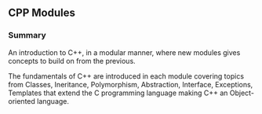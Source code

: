 ## CPP Modules

### Summary
An introduction to C++, in a modular manner, where new modules gives concepts to build on from the previous.

The fundamentals of C++ are introduced in each module covering topics from Classes, Ineritance, Polymorphism, Abstraction, Interface, Exceptions, Templates that extend the C programming language making C++ an Object-oriented language.